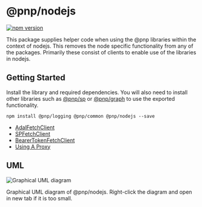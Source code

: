 # @pnp/nodejs

[![npm version](https://badge.fury.io/js/%40pnp%2Fnodejs.svg)](https://badge.fury.io/js/%40pnp%2Fnodejs)

This package supplies helper code when using the @pnp libraries within the context of nodejs. This removes the node specific functionality from any of the packages.
Primarily these consist of clients to enable use of the libraries in nodejs.

## Getting Started

Install the library and required dependencies. You will also need to install other libraries such as [@pnp/sp](../../sp/docs/index.md) or [@pnp/graph](../../graph/docs/index.md) to use the
exported functionality.

`npm install @pnp/logging @pnp/common @pnp/nodejs --save`

* [AdalFetchClient](adal-fetch-client.md)
* [SPFetchClient](sp-fetch-client.md)
* [BearerTokenFetchClient](bearer-token-fetch-client.md)
* [Using A Proxy](proxy.md)

## UML
![Graphical UML diagram](../../documentation/img/pnpjs-nodejs-uml.svg)

Graphical UML diagram of @pnp/nodejs. Right-click the diagram and open in new tab if it is too small.
